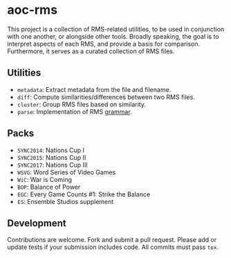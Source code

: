 # aoc-rms

This project is a collection of RMS-related utilities, to be used in conjunction with one another, or alongside other tools. Broadly speaking, the goal is to interpret aspects of each RMS, and provide a basis for comparison. Furthermore, it serves as a curated collection of RMS files.

## Utilities

- `metadata`: Extract metadata from the file and filename.
- `diff`: Compute similarities/differences between two RMS files.
- `cluster`: Group RMS files based on similarity.
- `parse`: Implementation of RMS [grammar](https://en.wikipedia.org/wiki/Formal_grammar).

## Packs

- `SYNC2014`: Nations Cup I
- `SYNC2015`: Nations Cup II
- `SYNC2017`: Nations Cup III
- `WSVG`: Word Series of Video Games
- `WiC`: War is Coming
- `BOP`: Balance of Power
- `EGC`: Every Game Counts #1: Strike the Balance
- `ES`: Ensemble Studios supplement

## Development

Contributions are welcome. Fork and submit a pull request. Please add or update tests if your submission includes code. All commits must pass `tox`.
